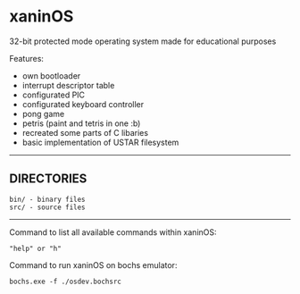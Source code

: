# xaninOS

32-bit protected mode operating system made for educational purposes

Features:

- own bootloader
- interrupt descriptor table
- configurated PIC
- configurated keyboard controller
- pong game
- petris (paint and tetris in one :b)
- recreated some parts of C libaries
- basic implementation of USTAR filesystem

---

## DIRECTORIES

```
bin/ - binary files
src/ - source files
```

---

Command to list all available commands within xaninOS:

```
"help" or "h"
```

Command to run xaninOS on bochs emulator:

```
bochs.exe -f ./osdev.bochsrc
```
